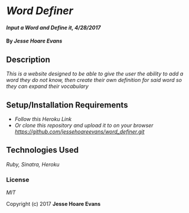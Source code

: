# _Word Definer_

#### _Input a Word and Define it, 4/28/2017_

#### By _Jesse Hoare Evans_

## Description

_This is a website designed to be able to give the user the ability to add a word they do not know, then create their own definition for said word so they can expand their vocabulary_

## Setup/Installation Requirements

* _Follow this Heroku Link_
* _Or clone this repository and upload it to on your browser https://github.com/jessehoareevans/word_definer.git_

## Technologies Used

_Ruby, Sinatra, Heroku_

### License

*MIT*

Copyright (c) 2017 **Jesse Hoare Evans**
